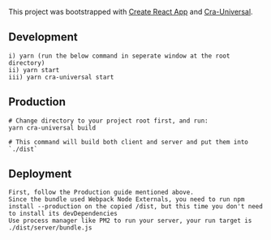 This project was bootstrapped with [Create React App](https://github.com/facebook/create-react-app) and [Cra-Universal](https://github.com/antonybudianto/cra-universal).

## Development
```
i) yarn (run the below command in seperate window at the root directory)
ii) yarn start 
iii) yarn cra-universal start
```

## Production
```
# Change directory to your project root first, and run:
yarn cra-universal build

# This command will build both client and server and put them into `./dist`
```

## Deployment
```
First, follow the Production guide mentioned above.
Since the bundle used Webpack Node Externals, you need to run npm install --production on the copied /dist, but this time you don't need to install its devDependencies
Use process manager like PM2 to run your server, your run target is ./dist/server/bundle.js
```
